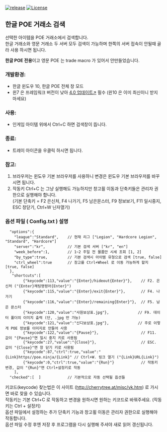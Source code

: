 [![release](https://img.shields.io/badge/release-Download-brightgreen.svg)](https://github.com/phiDelPark/PoeTradeSearch/releases)
[![License](https://img.shields.io/badge/license-GPL-blue.svg)](https://github.com/phiDelPark/PoeTradeSearch/blob/master/LICENSE)

한글 POE 거래소 검색
-------------

선택한 아이템을 POE 거래소에서 검색합니다.<br>
한글 거래소와 영문 거래소 두 서버 모두 검색이 가능하며 한쪽의 서버 접속이 안될때 골라 사용 하시면 됩니다.

**한글 POE 전용**이고 영문 POE 는 trade macro 가 있어서 안만들었습니다.

### 개발환경: 
* 한글 윈도우 10, 한글 POE 전체 창 모드<br>
* 윈7 은 프레임워크 버전이 낮아 [4.0 업데이트↗](https://www.microsoft.com/ko-kr/download/details.aspx?id=17851) 필수 (윈10 은 이미 최신이니 받지마세요)

### 사용: 
* 인게임 아이템 위에서 Ctrl+C 하면 검색창이 뜹니다.
### 종료: 
* 트레이 아이콘을 우클릭 하시면 됩니다.

### 참고:
 1. 브라우저는 윈도우 기본 브라우저를 사용하니 변경은 윈도우 기본 브라우저를 바꾸시면 됩니다.
 2. 작동키 Ctrl+C 는 그냥 실행해도 가능하지만 창고휠 이동과 단축키들은 관리자 권한으로 실행해야 합니다.<br>
    (기본 단축키 = F2 은신처, F4 나가기, F5 남은몬스터, F9 정보보기, F11 일시중지, ESC 창닫기, Ctrl+W 닌자열기)

### 옵션 파일 ( Config.txt ) 설명 

      "options":{
        "league":"Standard",    // 현재 리그 ["Legion", "Hardcore Legion", "Standard", "Hardcore"]
        "server":"kr",          // 기본 검색 서버 ["kr", "en"]
        "week_before":1,        // 1~2 주일 전 물품만 시세 조회 [1, 2]
        "by_type":true,         // 기본 검색시 아이템 유형으로 검색 [true, false]
        "ctrl_wheel":true       // 창고를 Ctrl+Wheel 로 이동 가능하게 할지 [true, false]
      },
       "shortcuts":[  
            {"keycode":113,"value":"{Enter}/hideout{Enter}"},    // F2. 은신처 ("{Enter}채팅명령어{Enter}")
            {"keycode":115,"value":"{Enter}/exit{Enter}"},       // F4. 나가기
            {"keycode":116,"value":"{Enter}/remaining{Enter}"},  // F5. 남은 몬스터
            {"keycode":120,"value":"사원보상표.jpg"},             // F9. 데이터 폴더의 이미지 출력 (단, .jpg 만 가능)
            {"keycode":121,"value":"신디보상표.jpg"},             // 주로 이렇게 POE 정보를 이미지로 만들어 사용
            {"keycode":122,"value":"{Pause}"},                   // F11. 값이 "{Pause}"면 일시 중지 키로 사용됨
            {"keycode":27,"value":"{Close}"},                    // ESC. 값이 "{Close}"면 창 닫기 키로 사용됨
            {"keycode":87,"ctrl":true,"value":"{Link}https//poe.ninja/{Link}" // Ctrl+W. 링크 열기 ("{Link}URL{Link}")
            {"keycode":0,"ctrl":true,"value":"{Run}"}            // 작동키 변경, 값이 "{Run}"면 Ctrl+설정키로 작동
        ],
      "checked":[  ]            // 기본적으로 자동 선택될 옵션들

키코드(keycode) 찾는법은 이 사이트 (http://cherrytree.at/misc/vk.htm) 로 가시면 바로 찾을 수 있습니다.<br>
작동키는 기본 Ctrl+C 로 작동하고 변경을 원하시면 원하는 키코드로 바꿔주세요. (작동키는 Ctrl + 설정키)<br>
옵션 파일에서 설정하는 추가 단축키 기능과 창고휠 이동은 관리자 권한으로 실행해야 작동합니다.<br>
옵션 파일 수정 후엔 저장 후 프로그램을 다시 실행해 주셔야 새로 읽어 갱신됩니다.
